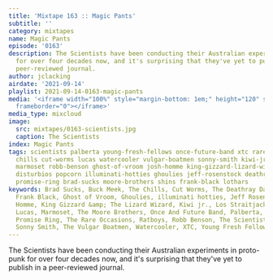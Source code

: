 ```yaml
---
title: 'Mixtape 163 :: Magic Pants'
subtitle: ''
category: mixtapes
name: Magic Pants
episode: '0163'
description: The Scientists have been conducting their Australian experiments in proto-punk
  for over four decades now, and it's surprising that they've yet to publish in a
  peer-reviewed journal.
author: jclacking
airdate: '2021-09-14'
playlist: 2021-09-14-0163-magic-pants
media: '<iframe width="100%" style="margin-bottom: 1em;" height="120" src="https://www.mixcloud.com/widget/iframe/?feed=%2Fthe-lacking-org%2Flfacmk-163-magic-pants%2F&hide_artwork=1&hide_cover=1&light=1"
  frameborder="0"></iframe>'
media_type: mixcloud
image:
  src: mixtapes/0163-scientists.jpg
  caption: The Scientists
index: Magic Pants
tags: scientists palberta young-fresh-fellows once-future-band xtc rare-occasions
  chills cut-worms lucas watercooler vulgar-boatmen sonny-smith kiwi-jr buck-meek
  marmoset robb-benson ghost-of-vroom josh-homme king-gizzard-lizard-wizard ratboys
  disturbios popcorn illuminati-hotties ghoulies jeff-rosenstock deathray-davies los-straitjackets
  promise-ring brad-sucks moore-brothers shins frank-black lothars
keywords: Brad Sucks, Buck Meek, The Chills, Cut Worms, The Deathray Davies, Disturbios,
  Frank Black, Ghost of Vroom, Ghoulies, illuminati hotties, Jeff Rosenstock, Josh
  Homme, King Gizzard &amp; The Lizard Wizard, Kiwi jr., Los Straitjackets, The Lothars,
  Lucas, Marmoset, The Moore Brothers, Once And Future Band, Palberta, Popcorn, The
  Promise Ring, The Rare Occasions, Ratboys, Robb Benson, The Scientists, The Shins,
  Sonny Smith, The Vulgar Boatmen, Watercooler, XTC, Young Fresh Fellows
---
```

The Scientists have been conducting their Australian experiments in proto-punk for over four decades now, and it's surprising that they've yet to publish in a peer-reviewed journal.
